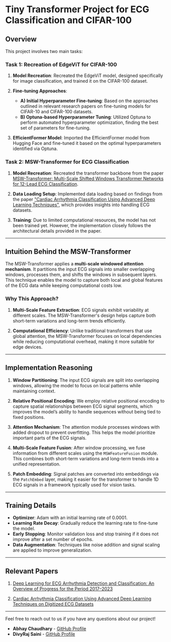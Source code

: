 # Tiny Transformer Project for ECG Classification and CIFAR-100

## Overview

This project involves two main tasks:

### Task 1: Recreation of EdgeViT for CIFAR-100
1. **Model Recreation**: Recreated the EdgeViT model, designed specifically for image classification, and trained it on the CIFAR-100 dataset.
   
2. **Fine-tuning Approaches**:
   - **A) Initial Hyperparameter Fine-tuning**: Based on the approaches outlined in relevant research papers on fine-tuning models for CIFAR-10 and CIFAR-100 datasets.
   - **B) Optuna-based Hyperparameter Tuning**: Utilized Optuna to perform automated hyperparameter optimization, finding the best set of parameters for fine-tuning.

3. **EfficientFormer Model**: Imported the EfficientFormer model from Hugging Face and fine-tuned it based on the optimal hyperparameters identified via Optuna.

### Task 2: MSW-Transformer for ECG Classification
1. **Model Recreation**: Recreated the transformer backbone from the paper [MSW-Transformer: Multi-Scale Shifted Windows Transformer Networks for 12-Lead ECG Classification](https://arxiv.org/pdf/2306.12098).

2. **Data Loading Setup**: Implemented data loading based on findings from the paper ["Cardiac Arrhythmia Classification Using Advanced Deep Learning Techniques"](https://arxiv.org/pdf/2311.04229), which provides insights into handling ECG datasets.

3. **Training**: Due to limited computational resources, the model has not been trained yet. However, the implementation closely follows the architectural details provided in the paper.

---

## Intuition Behind the MSW-Transformer

The MSW-Transformer applies a **multi-scale windowed attention mechanism**. It partitions the input ECG signals into smaller overlapping windows, processes them, and shifts the windows in subsequent layers. This technique enables the model to capture both local and global features of the ECG data while keeping computational costs low.

### Why This Approach?
1. **Multi-Scale Feature Extraction**: ECG signals exhibit variability at different scales. The MSW-Transformer's design helps capture both short-term variations and long-term trends efficiently.
   
2. **Computational Efficiency**: Unlike traditional transformers that use global attention, the MSW-Transformer focuses on local dependencies while reducing computational overhead, making it more suitable for edge devices.

---

## Implementation Reasoning

1. **Window Partitioning**: The input ECG signals are split into overlapping windows, allowing the model to focus on local patterns while maintaining context.

2. **Relative Positional Encoding**: We employ relative positional encoding to capture spatial relationships between ECG signal segments, which improves the model’s ability to handle sequences without being tied to fixed positions.

3. **Attention Mechanism**: The attention module processes windows with added dropout to prevent overfitting. This helps the model prioritize important parts of the ECG signals.

4. **Multi-Scale Feature Fusion**: After window processing, we fuse information from different scales using the `MSWFeatureFusion` module. This combines both short-term variations and long-term trends into a unified representation.

5. **Patch Embedding**: Signal patches are converted into embeddings via the `PatchEmbed` layer, making it easier for the transformer to handle 1D ECG signals in a framework typically used for vision tasks.

---

## Training Details

- **Optimizer**: Adam with an initial learning rate of 0.0001.
- **Learning Rate Decay**: Gradually reduce the learning rate to fine-tune the model.
- **Early Stopping**: Monitor validation loss and stop training if it does not improve after a set number of epochs.
- **Data Augmentation**: Techniques like noise addition and signal scaling are applied to improve generalization.

---

## Relevant Papers

1. [Deep Learning for ECG Arrhythmia Detection and Classification: An Overview of Progress for the Period 2017–2023](https://www.ncbi.nlm.nih.gov/pmc/articles/PMC10542398/)
   
2. [Cardiac Arrhythmia Classification Using Advanced Deep Learning Techniques on Digitized ECG Datasets](https://www.mdpi.com/1424-8220/24/8/2484)

---

Feel free to reach out to us if  you have any questions about our project!
- **Abhay Chaudhary** - [GitHub Profile](https://github.com/A-b-h-a-y-0-2)
- **DivyRaj Saini** - [GitHub Profile](https://github.com/Dead-Bytes)


